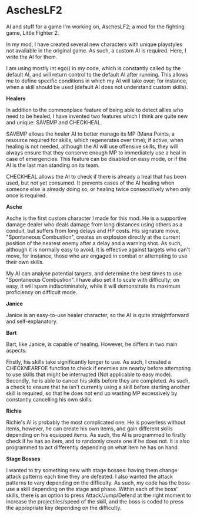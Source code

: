 # AschesLF2
AI and stuff for a game I'm working on, AschesLF2; a mod for the fighting game, Little Fighter 2.

In my mod, I have created several new characters with unique playstyles not available in the original game. As such, a custom AI is required. Here, I write the AI for them.

I am using mostly int ego() in my code, which is constantly called by the default AI, and will return control to the default AI after running. This allows me to define specific conditions in which my AI will take over; for instance, when a skill should be used (default AI does not understand custom skills).

<b>Healers</b>

In addition to the commonplace feature of being able to detect allies who need to be healed, I have invented two features which I think are quite new and unique: SAVEMP and CHECKHEAL.

SAVEMP allows the healer AI to better manage its MP (Mana Points, a resource required for skills, which regenerates over time); if active, when healing is not needed, although the AI will use offensive skills, they will always ensure that they conserve enough MP to immediately use a heal in case of emergencies. This feature can be disabled on easy mode, or if the AI is the last man standing on its team.

CHECKHEAL allows the AI to check if there is already a heal that has been used, but not yet consumed. It prevents cases of the AI healing when someone else is already doing so, or healing twice consecutively when only once is required.

<b>Asche</b>

Asche is the first custom character I made for this mod. He is a supportive damage dealer who deals damage from long distances using others as a conduit, but suffers from long delays and HP costs. His signature move, "Spontaneous Combustion", creates an explosion directly at the current position of the nearest enemy after a delay and a warning shot. As such, although it is normally easy to avoid, it is effective against targets who can't move, for instance, those who are engaged in combat or attempting to use their own skills.

My AI can analyse potential targets, and determine the best times to use "Spontaneous Combustion". I have also set it to scale with difficulty; on easy, it will spam indiscriminately, while it will demonstrate its maximum proficiency on difficult mode.

<b>Janice</b>

Janice is an easy-to-use healer character, so the AI is quite straightforward and self-explanatory.

<b>Bart</b>

Bart, like Janice, is capable of healing. However, he differs in two main aspects.

Firstly, his skills take significantly longer to use. As such, I created a CHECKNEARFOE function to check if enemies are nearby before attempting to use skills that might be interrupted (Not applicable to easy mode). Secondly, he is able to cancel his skills before they are completed. As such, a check to ensure that he isn't currently using a skill before starting another skill is required, so that he does not end up wasting MP excessively by constantly cancelling his own skills.

<b>Richie</b>

Richie's AI is probably the most complicated one. He is powerless without items, however, he can create his own items, and gain different skills depending on his equipped items. As such, the AI is programmed to firstly check if he has an item, and to randomly create one if he does not. It is also programmed to act differently depending on what item he has on hand.

<b>Stage Bosses</b>

I wanted to try something new with stage bosses: having them change attack patterns each time they are defeated. I also wanted the attack patterns to vary depending on the difficulty. As such, my code has the boss use a skill depending on the stage and phase. Within each of the boss' skills, there is an option to press Attack/Jump/Defend at the right moment to increase the projectiles/speed of the skill, and the boss is coded to press the appropriate key depending on the difficulty.
